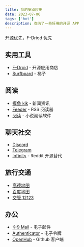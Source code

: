 ```yaml
---
title: 我的安卓应用
date: 2023-07-06
tags: ['hot']
description: 收纳了一些好用的开源 APP
---
```


开源优先，F-Driod 优先

## 实用工具

- [F-Droid](https://f-droid.org/) - 开源应用商店
- [Surfboard](https://play.google.com/store/apps/details?id=com.getsurfboard) - 梯子

## 阅读

- [摸鱼 kik](https://moyukik.sohu.com/) - 新闻资讯
- [Feeder](https://f-droid.org/en/packages/com.nononsenseapps.feeder/) - RSS 阅读器
- [阅读](https://github.com/gedoor/legado) - 小说阅读软件

## 聊天社交

- [Discord](https://play.google.com/store/apps/details?id=com.discord)
- [Telegram](https://play.google.com/store/apps/details?id=org.telegram.messenger)
- [Infinity](https://f-droid.org/packages/ml.docilealligator.infinityforreddit/) - Reddit 开源替代

## 旅行交通

- [高德地图](https://play.google.com/store/apps/details?id=com.autonavi.minimap)
- [百度地图](https://play.google.com/store/apps/details?id=com.baidu.BaiduMap)
- [交管 12123](https://gab.122.gov.cn/views/register.html)

## 办公

- [K-9 Mail](https://f-droid.org/packages/com.fsck.k9/) - 电子邮件
- [Authenticator](https://play.google.com/store/apps/details?id=com.azure.authenticator) - 电子令牌
- [OpenHub](https://f-droid.org/ro/packages/com.thirtydegreesray.openhub/) - Github 客户端
